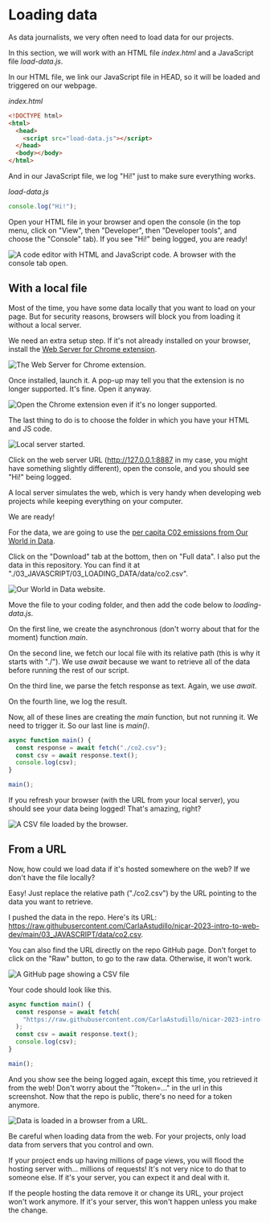 # Loading data

As data journalists, we very often need to load data for our projects.

In this section, we will work with an HTML file _index.html_ and a JavaScript file _load-data.js_.

In our HTML file, we link our JavaScript file in HEAD, so it will be loaded and triggered on our webpage.

_index.html_

```html
<!DOCTYPE html>
<html>
  <head>
    <script src="load-data.js"></script>
  </head>
  <body></body>
</html>
```

And in our JavaScript file, we log "Hi!" just to make sure everything works.

_load-data.js_

```js
console.log("Hi!");
```

Open your HTML file in your browser and open the console (in the top menu, click on "View", then "Developer", then "Developer tools", and choose the "Console" tab). If you see "Hi!" being logged, you are ready!

![A code editor with HTML and JavaScript code. A browser with the console tab open.](../../_media/03_03_data-setup.jpg)

## With a local file

Most of the time, you have some data locally that you want to load on your page. But for security reasons, browsers will block you from loading it without a local server.

We need an extra setup step. If it's not already installed on your browser, install the [Web Server for Chrome extension](https://chrome.google.com/webstore/detail/web-server-for-chrome/ofhbbkphhbklhfoeikjpcbhemlocgigb/related?hl=en).

![The Web Server for Chrome extension.](./img/loading-data/web-server.jpg)

Once installed, launch it. A pop-up may tell you that the extension is no longer supported. It's fine. Open it anyway.

![Open the Chrome extension even if it's no longer supported.](./img/loading-data/open-anyway.jpg)

The last thing to do is to choose the folder in which you have your HTML and JS code.

![Local server started.](./img/loading-data/local-server-started.jpg)

Click on the web server URL (http://127.0.0.1:8887 in my case, you might have something slightly different), open the console, and you should see "Hi!" being logged.

A local server simulates the web, which is very handy when developing web projects while keeping everything on your computer.

We are ready!

For the data, we are going to use the [per capita C02 emissions from Our World in Data](https://ourworldindata.org/explorers/co2?facet=none&Gas=CO%E2%82%82&Accounting=Production-based&Fuel+or+Land+Use+Change=All+fossil+emissions&Count=Per+capita).

Click on the "Download" tab at the bottom, then on "Full data". I also put the data in this repository. You can find it at "./03_JAVASCRIPT/03_LOADING_DATA/data/co2.csv".

![Our World in Data website.](./img/loading-data/our-world-data.jpg)

Move the file to your coding folder, and then add the code below to _loading-data.js_.

On the first line, we create the asynchronous (don't worry about that for the moment) function _main_.

On the second line, we fetch our local file with its relative path (this is why it starts with "./"). We use _await_ because we want to retrieve all of the data before running the rest of our script.

On the third line, we parse the fetch response as text. Again, we use _await_.

On the fourth line, we log the result.

Now, all of these lines are creating the _main_ function, but not running it. We need to trigger it. So our last line is _main()_.

```js
async function main() {
  const response = await fetch("./co2.csv");
  const csv = await response.text();
  console.log(csv);
}

main();
```

If you refresh your browser (with the URL from your local server), you should see your data being logged! That's amazing, right?

![A CSV file loaded by the browser.](./img/loading-data/csv-loaded.jpg)

## From a URL

Now, how could we load data if it's hosted somewhere on the web? If we don't have the file locally?

Easy! Just replace the relative path ("./co2.csv") by the URL pointing to the data you want to retrieve.

I pushed the data in the repo. Here's its URL: https://raw.githubusercontent.com/CarlaAstudillo/nicar-2023-intro-to-web-dev/main/03_JAVASCRIPT/data/co2.csv.

You can also find the URL directly on the repo GitHub page. Don't forget to click on the "Raw" button, to go to the raw data. Otherwise, it won't work.

![A GitHub page showing a CSV file](./img/loading-data/data-github.jpg)

Your code should look like this.

```js
async function main() {
  const response = await fetch(
    "https://raw.githubusercontent.com/CarlaAstudillo/nicar-2023-intro-to-web-dev/main/03_JAVASCRIPT/data/co2.csv"
  );
  const csv = await response.text();
  console.log(csv);
}

main();
```

And you show see the being logged again, except this time, you retrieved it from the web! Don't worry about the "?token=..." in the url in this screenshot. Now that the repo is public, there's no need for a token anymore.

![Data is loaded in a browser from a URL.](./img/loading-data/load-data-web.jpg)

Be careful when loading data from the web. For your projects, only load data from servers that you control and own.

If your project ends up having millions of page views, you will flood the hosting server with... millions of requests! It's not very nice to do that to someone else. If it's your server, you can expect it and deal with it.

If the people hosting the data remove it or change its URL, your project won't work anymore. If it's your server, this won't happen unless you make the change.
